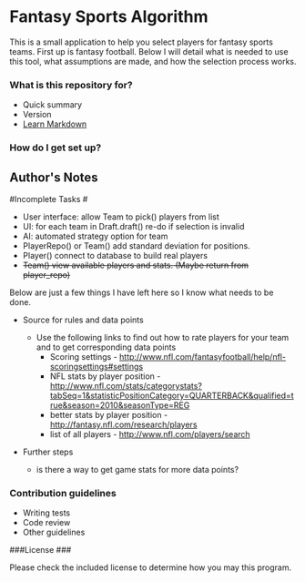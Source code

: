 # Fantasy Sports Algorithm #

This is a small application to help you select players for fantasy sports teams. 
First up is fantasy football. Below I will detail what is needed to use this 
tool, what assumptions are made, and how the selection process works. 

### What is this repository for? ###

* Quick summary
* Version
* [Learn Markdown](https://bitbucket.org/tutorials/markdowndemo)

### How do I get set up? ###

## Author's Notes ##

#Incomplete Tasks #
* User interface: allow Team to pick() players from list
* UI: for each team in Draft.draft() re-do if selection is invalid
* AI: automated strategy option for team
* PlayerRepo() or Team() add standard deviation for positions.
* Player() connect to database to build real players
* ~~Team() view available players and stats. (Maybe return from player_repo)~~



Below are just a few things I have left here so I know what needs to be done. 

* Source for rules and data points
	- Use the following links to find out how to rate players for your team
	and to get corresponding data points
		- Scoring settings - http://www.nfl.com/fantasyfootball/help/nfl-scoringsettings#settings
		- NFL stats by player position - http://www.nfl.com/stats/categorystats?tabSeq=1&statisticPositionCategory=QUARTERBACK&qualified=true&season=2010&seasonType=REG
		- better stats by player position - http://fantasy.nfl.com/research/players
		- list of all players - http://www.nfl.com/players/search

* Further steps
	- is there a way to get game stats for more data points?
	

### Contribution guidelines ###

* Writing tests
* Code review
* Other guidelines

###License ###

Please check the included license to determine how you may this program.
